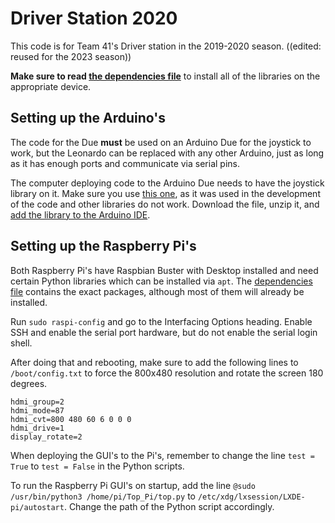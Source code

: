 # Driver Station 2020

 This code is for Team 41's Driver station in the 2019-2020 season. ((edited: reused for the 2023 season))

  **Make sure to read [the dependencies file](dependencies.md)** to install all of the libraries on the appropriate device.

## Setting up the Arduino's

The code for the Due **must** be used on an Arduino Due for the joystick to work, but the Leonardo can be replaced with any other Arduino, just as long as it has enough ports and communicate via serial pins.

The computer deploying code to the Arduino Due needs to have the joystick library on it. Make sure you use [this one](https://github.com/LordNuke/ArduinoLibs), as it was used in the development of the code and other libraries do not work. Download the file, unzip it, and [add the library to the Arduino IDE](http://interactiondesign.se/wiki/arduino:installing_using_third_party_libraries).

## Setting up the Raspberry Pi's

Both Raspberry Pi's have Raspbian Buster with Desktop installed and need certain Python libraries which can be installed via `apt`.  The [dependencies file](dependencies.md) contains the exact packages, although most of them will already be installed.

Run `sudo raspi-config` and go to the Interfacing Options heading. Enable SSH and enable the serial port hardware, but do not enable the serial login shell.

After doing that and rebooting, make sure to add the following lines to `/boot/config.txt` to force the 800x480 resolution and rotate the screen 180 degrees.
```
hdmi_group=2
hdmi_mode=87
hdmi_cvt=800 480 60 6 0 0 0
hdmi_drive=1
display_rotate=2
```

When deploying the GUI's to the Pi's, remember to change the line `test = True` to `test = False` in the Python scripts.

To run the Raspberry Pi GUI's on startup, add the line `@sudo /usr/bin/python3 /home/pi/Top_Pi/top.py` to `/etc/xdg/lxsession/LXDE-pi/autostart`. Change the path of the Python script accordingly.
